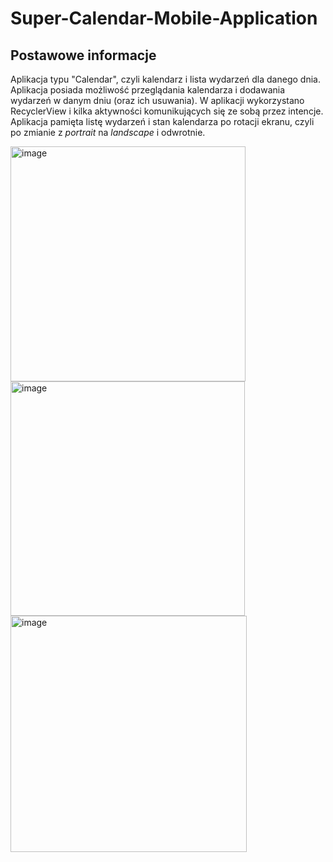 # Super-Calendar-Mobile-Application
## Postawowe informacje
Aplikacja typu "Calendar", czyli kalendarz i lista wydarzeń dla danego dnia.
Aplikacja posiada możliwość przeglądania kalendarza i dodawania wydarzeń w danym dniu (oraz ich usuwania). 
W aplikacji wykorzystano RecyclerView i kilka aktywności komunikujących się ze sobą przez intencje. Aplikacja pamięta listę wydarzeń i stan kalendarza
po rotacji ekranu, czyli po zmianie z *portrait* na *landscape* i odwrotnie.

<img width="376" alt="image" src="https://user-images.githubusercontent.com/92630284/233860058-20c7d779-b4a3-4b08-acb8-f1989b389219.png">
<img width="375" alt="image" src="https://user-images.githubusercontent.com/92630284/233860098-971b693a-0d79-4a65-80c2-d90090cede83.png">
<img width="378" alt="image" src="https://user-images.githubusercontent.com/92630284/233860180-88788255-b0bb-4a6b-89b5-fb6b0ed41008.png">


